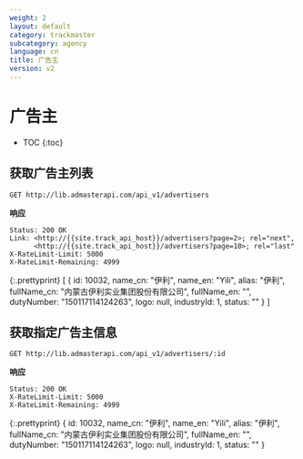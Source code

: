 ```yaml
---
weight: 2
layout: default
category: trackmaster
subcategory: agency
language: cn
title: 广告主
version: v2
---
```


# 广告主

* TOC
{:toc}

## 获取广告主列表

    GET http://lib.admasterapi.com/api_v1/advertisers


**响应**

    Status: 200 OK
    Link: <http://{{site.track_api_host}}/advertisers?page=2>; rel="next",
          <http://{{site.track_api_host}}/advertisers?page=10>; rel="last"
    X-RateLimit-Limit: 5000
    X-RateLimit-Remaining: 4999

{:.prettyprint}
    [
    {
        id: 10032,
        name_cn: "伊利",
        name_en: "Yili",
        alias: "伊利",
        fullName_cn: "内蒙古伊利实业集团股份有限公司",
        fullName_en: "",
        dutyNumber: "150117114124263",
        logo: null,
        industryId: 1,
        status: ""
    }
    ]


## 获取指定广告主信息

    GET http://lib.admasterapi.com/api_v1/advertisers/:id

**响应**

    Status: 200 OK
    X-RateLimit-Limit: 5000
    X-RateLimit-Remaining: 4999

{:.prettyprint}
    {
        id: 10032,
        name_cn: "伊利",
        name_en: "Yili",
        alias: "伊利",
        fullName_cn: "内蒙古伊利实业集团股份有限公司",
        fullName_en: "",
        dutyNumber: "150117114124263",
        logo: null,
        industryId: 1,
        status: ""
    }


